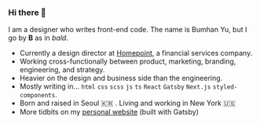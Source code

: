 ### Hi there 👋

I am a designer who writes front-end code. The name is Bumhan Yu, but I go by **B** as in _bald_.

- Currently a design director at [Homepoint](https://www.homepointfinancial.com), a financial services company.
- Working cross-functionally between product, marketing, branding, engineering, and strategy.
- Heavier on the design and business side than the engineering.
- Mostly writing in... `html` `css` `scss` `js` `ts` `React` `Gatsby` `Next.js` `styled-components`.
- Born and raised in Seoul 🇰🇷 . Living and working in New York 🇺🇸
- More tidbits on my [personal website](https://bald.design) (built with Gatsby)
